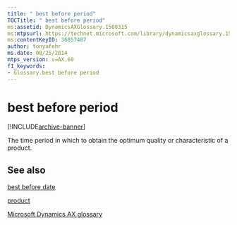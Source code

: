 ```yaml
---
title: " best before period"
TOCTitle: " best before period"
ms:assetid: DynamicsAXGlossary.1500315
ms:mtpsurl: https://technet.microsoft.com/library/dynamicsaxglossary.1500315(v=AX.60)
ms:contentKeyID: 36057487
author: tonyafehr
ms.date: 08/25/2014
mtps_version: v=AX.60
f1_keywords:
- Glossary.best before period
---
```


# best before period


[!INCLUDE[archive-banner](includes/archive-banner.md)]

The time period in which to obtain the optimum quality or characteristic of a product.

## See also

[best before date](best-before-date.md)

[product](product.md)

[Microsoft Dynamics AX glossary](glossary/microsoft-dynamics-ax-glossary.md)

  


